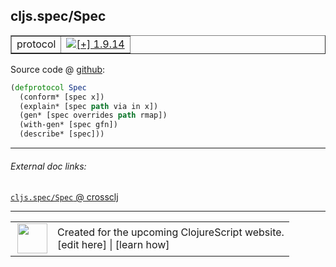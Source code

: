 ## cljs.spec/Spec



 <table border="1">
<tr>
<td>protocol</td>
<td><a href="https://github.com/cljsinfo/cljs-api-docs/tree/1.9.14"><img valign="middle" alt="[+] 1.9.14" title="Added in 1.9.14" src="https://img.shields.io/badge/+-1.9.14-lightgrey.svg"></a> </td>
</tr>
</table>









Source code @ [github]():

```clj
(defprotocol Spec
  (conform* [spec x])
  (explain* [spec path via in x])
  (gen* [spec overrides path rmap])
  (with-gen* [spec gfn])
  (describe* [spec]))
```

<!--
Repo - tag - source tree - lines:

 <pre>

</pre>

-->

---



###### External doc links:

[`cljs.spec/Spec` @ crossclj](http://crossclj.info/fun/cljs.spec.cljs/Spec.html)<br>

---

 <table>
<tr><td>
<img valign="middle" align="right" width="48px" src="http://i.imgur.com/Hi20huC.png">
</td><td>
Created for the upcoming ClojureScript website.<br>
[edit here] | [learn how]
</td></tr></table>

[edit here]:https://github.com/cljsinfo/cljs-api-docs/blob/master/cljsdoc/cljs.spec/Spec.cljsdoc
[learn how]:https://github.com/cljsinfo/cljs-api-docs/wiki/cljsdoc-files

<!--

This information was too distracting to show to readers, but I'll leave it
commented here since it is helpful to:

- pretty-print the data used to generate this document
- and show how to retrieve that data



The API data for this symbol:

```clj
{:ns "cljs.spec",
 :name "Spec",
 :name-encode "Spec",
 :history [["+" "1.9.14"]],
 :type "protocol",
 :full-name-encode "cljs.spec/Spec",
 :source {:code "(defprotocol Spec\n  (conform* [spec x])\n  (explain* [spec path via in x])\n  (gen* [spec overrides path rmap])\n  (with-gen* [spec gfn])\n  (describe* [spec]))",
          :title "Source code",
          :repo "clojurescript",
          :tag "r1.9.14",
          :filename "src/main/cljs/cljs/spec.cljs",
          :lines [36 41],
          :url "https://github.com/clojure/clojurescript/blob/r1.9.14/src/main/cljs/cljs/spec.cljs#L36-L41"},
 :methods [{:name "conform*", :signature ["[spec x]"], :docstring nil}
           {:name "explain*",
            :signature ["[spec path via in x]"],
            :docstring nil}
           {:name "gen*",
            :signature ["[spec overrides path rmap]"],
            :docstring nil}
           {:name "with-gen*",
            :signature ["[spec gfn]"],
            :docstring nil}
           {:name "describe*", :signature ["[spec]"], :docstring nil}],
 :full-name "cljs.spec/Spec",
 :cljsdoc-url "https://github.com/cljsinfo/cljs-api-docs/blob/master/cljsdoc/cljs.spec/Spec.cljsdoc"}

```

Retrieve the API data for this symbol:

```clj
;; from Clojure REPL
(require '[clojure.edn :as edn])
(-> (slurp "https://raw.githubusercontent.com/cljsinfo/cljs-api-docs/catalog/cljs-api.edn")
    (edn/read-string)
    (get-in [:symbols "cljs.spec/Spec"]))
```

-->
